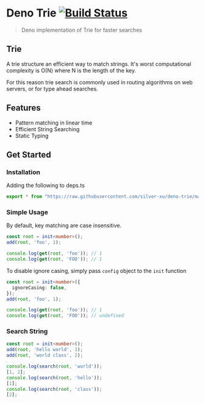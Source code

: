 # Deno Trie [![Build Status](https://travis-ci.org/silver-xu/deno-trie.svg?branch=master)](https://travis-ci.org/silver-xu/quick-trie)

> Deno implementation of Trie for faster searches

## Trie

A trie structure an efficient way to match strings. It's worst computational complexity is O(N) where N is the length of the key.

For this reason trie search is commonly used in routing algorithms on web servers, or for type ahead searches.

## Features

- Pattern matching in linear time
- Efficient String Searching
- Static Typing

## Get Started

### Installation
Adding the following to deps.ts

```typescript
export * from "https://raw.githubusercontent.com/silver-xu/deno-trie/master/mod.ts";
```
### Simple Usage

By default, key matching are case insensitive.

```typescript
const root = init<number>();
add(root, 'foo', 1);

console.log(get(root, 'foo')); // 1
console.log(get(root, 'FOO')); // 1
```

To disable ignore casing, simply pass `config` object to the `init` function

```typescript
const root = init<number>({
  ignoreCasing: false,
});
add(root, 'foo', 1);

console.log(get(root, 'foo')); // 1
console.log(get(root, 'FOO')); // undefined
```

### Search String

```typescript
const root = init<number>();
add(root, 'hello world', 1);
add(root, 'world class', 2);

console.log(search(root, 'world'));
[1, 2];
console.log(search(root, 'hello'));
[1];
console.log(search(root, 'class'));
[2];
```
